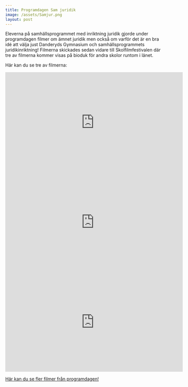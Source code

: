 ```yaml
---
title: Programdagen Sam juridik
image: /assets/Samjur.png
layout: post
---
```

Eleverna på samhällsprogrammet med inriktning juridik gjorde under programdagen filmer om ämnet juridik men också om varför det är en bra idé att välja just Danderyds Gymnasium och samhällsprogrammets juridikinriktning! 
Filmerna skickades sedan vidare till Skolfilmfestivalen där tre av filmerna kommer visas på bioduk för andra skolor runtom i länet.

Här kan du se tre av filmerna:

<iframe width="560" height="315" src="https://www.youtube.com/embed/Lv1fubGYI5Q" frameborder="0" allowfullscreen></iframe>


<iframe width="560" height="315" src="https://www.youtube.com/embed/KrPF-0jmA2g" frameborder="0" allowfullscreen></iframe>


<iframe width="560" height="315" src="https://www.youtube.com/embed/ql6gbrtNHvg" frameborder="0" allowfullscreen></iframe>


<a href="https://www.youtube.com/channel/UC7tC9cPRspqTgyMuNZjMGeg/videos?view_as=subscriber">Här kan du se fler filmer från programdagen!</a> 
